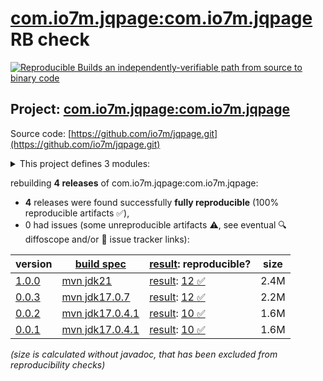 [com.io7m.jqpage:com.io7m.jqpage](https://central.sonatype.com/artifact/com.io7m.jqpage/com.io7m.jqpage/versions) RB check
=======

[![Reproducible Builds](https://reproducible-builds.org/images/logos/rb.svg) an independently-verifiable path from source to binary code](https://reproducible-builds.org/)

## Project: [com.io7m.jqpage:com.io7m.jqpage](https://central.sonatype.com/artifact/com.io7m.jqpage/com.io7m.jqpage/versions)

Source code: [https://github.com/io7m/jqpage.git](https://github.com/io7m/jqpage.git)

<details><summary>This project defines 3 modules:</summary>

* [com.io7m.jqpage:com.io7m.jqpage](https://central.sonatype.com/artifact/com.io7m.jqpage/com.io7m.jqpage/1.0.0)
* [com.io7m.jqpage:com.io7m.jqpage.core](https://central.sonatype.com/artifact/com.io7m.jqpage/com.io7m.jqpage.core/1.0.0)
* [com.io7m.jqpage:com.io7m.jqpage.tests](https://central.sonatype.com/artifact/com.io7m.jqpage/com.io7m.jqpage.tests/1.0.0)
</details>

rebuilding **4 releases** of com.io7m.jqpage:com.io7m.jqpage:
- **4** releases were found successfully **fully reproducible** (100% reproducible artifacts :white_check_mark:),
- 0 had issues (some unreproducible artifacts :warning:, see eventual :mag: diffoscope and/or :memo: issue tracker links):

| version | [build spec](/BUILDSPEC.md) | [result](https://reproducible-builds.org/docs/jvm/): reproducible? | size |
| -- | --------- | ------ | -- |
| [1.0.0](https://central.sonatype.com/artifact/com.io7m.jqpage/com.io7m.jqpage/1.0.0/pom) | [mvn jdk21](com.io7m.jqpage-1.0.0.buildspec) | [result](com.io7m.jqpage-1.0.0.buildinfo): [12 :white_check_mark: ](com.io7m.jqpage-1.0.0.buildcompare) | 2.4M |
| [0.0.3](https://central.sonatype.com/artifact/com.io7m.jqpage/com.io7m.jqpage/0.0.3/pom) | [mvn jdk17.0.7](com.io7m.jqpage-0.0.3.buildspec) | [result](com.io7m.jqpage-0.0.3.buildinfo): [12 :white_check_mark: ](com.io7m.jqpage-0.0.3.buildcompare) | 2.2M |
| [0.0.2](https://central.sonatype.com/artifact/com.io7m.jqpage/com.io7m.jqpage/0.0.2/pom) | [mvn jdk17.0.4.1](com.io7m.jqpage-0.0.2.buildspec) | [result](com.io7m.jqpage-0.0.2.buildinfo): [10 :white_check_mark: ](com.io7m.jqpage-0.0.2.buildcompare) | 1.6M |
| [0.0.1](https://central.sonatype.com/artifact/com.io7m.jqpage/com.io7m.jqpage/0.0.1/pom) | [mvn jdk17.0.4.1](com.io7m.jqpage-0.0.1.buildspec) | [result](com.io7m.jqpage-0.0.1.buildinfo): [10 :white_check_mark: ](com.io7m.jqpage-0.0.1.buildcompare) | 1.6M |

<i>(size is calculated without javadoc, that has been excluded from reproducibility checks)</i>
